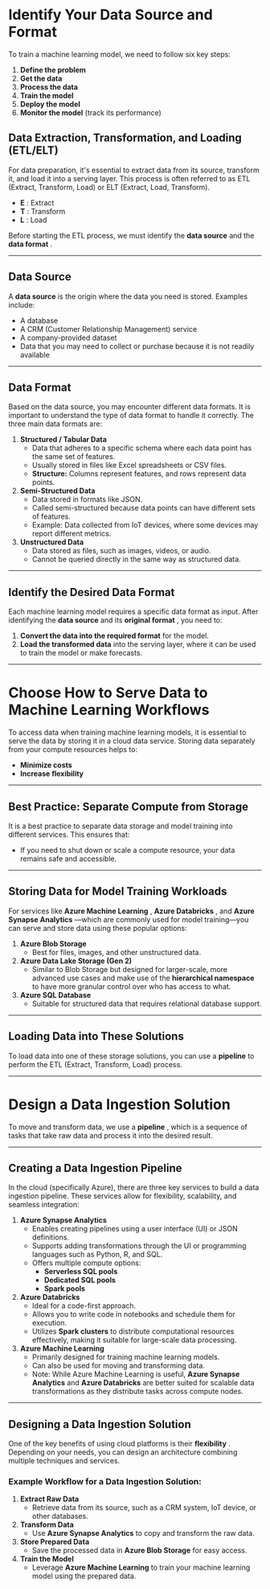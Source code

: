 # Identify Your Data Source and Format

To train a machine learning model, we need to follow six key steps:

1. **Define the problem**
2. **Get the data**
3. **Process the data**
4. **Train the model**
5. **Deploy the model**
6. **Monitor the model** (track its performance)

## Data Extraction, Transformation, and Loading (ETL/ELT)

For data preparation, it's essential to extract data from its source, transform it, and load it into a serving layer. This process is often referred to as ETL (Extract, Transform, Load) or ELT (Extract, Load, Transform).

* **E** : Extract
* **T** : Transform
* **L** : Load

Before starting the ETL process, we must identify the **data source** and the  **data format** .

---

## Data Source

A **data source** is the origin where the data you need is stored. Examples include:

* A database
* A CRM (Customer Relationship Management) service
* A company-provided dataset
* Data that you may need to collect or purchase because it is not readily available

---

## Data Format

Based on the data source, you may encounter different data formats. It is important to understand the type of data format to handle it correctly. The three main data formats are:

1. **Structured / Tabular Data**
   * Data that adheres to a specific schema where each data point has the same set of features.
   * Usually stored in files like Excel spreadsheets or CSV files.
   * **Structure:** Columns represent features, and rows represent data points.
2. **Semi-Structured Data**
   * Data stored in formats like JSON.
   * Called semi-structured because data points can have different sets of features.
   * Example: Data collected from IoT devices, where some devices may report different metrics.
3. **Unstructured Data**
   * Data stored as files, such as images, videos, or audio.
   * Cannot be queried directly in the same way as structured data.

---

## Identify the Desired Data Format

Each machine learning model requires a specific data format as input. After identifying the **data source** and its  **original format** , you need to:

1. **Convert the data into the required format** for the model.
2. **Load the transformed data** into the serving layer, where it can be used to train the model or make forecasts.

---

# Choose How to Serve Data to Machine Learning Workflows

To access data when training machine learning models, it is essential to serve the data by storing it in a cloud data service. Storing data separately from your compute resources helps to:

* **Minimize costs**
* **Increase flexibility**

---

## Best Practice: Separate Compute from Storage

It is a best practice to separate data storage and model training into different services. This ensures that:

* If you need to shut down or scale a compute resource, your data remains safe and accessible.

---

## Storing Data for Model Training Workloads

For services like  **Azure Machine Learning** ,  **Azure Databricks** , and  **Azure Synapse Analytics** —which are commonly used for model training—you can serve and store data using these popular options:

1. **Azure Blob Storage**
   * Best for files, images, and other unstructured data.
2. **Azure Data Lake Storage (Gen 2)**
   * Similar to Blob Storage but designed for larger-scale, more advanced use cases and make use of the **hierarchical namespace** to have more granular control over who has access to what.
3. **Azure SQL Database**
   * Suitable for structured data that requires relational database support.

---

## Loading Data into These Solutions

To load data into one of these storage solutions, you can use a **pipeline** to perform the ETL (Extract, Transform, Load) process.

---


# Design a Data Ingestion Solution

To move and transform data, we use a  **pipeline** , which is a sequence of tasks that take raw data and process it into the desired result.

---

## Creating a Data Ingestion Pipeline

In the cloud (specifically Azure), there are three key services to build a data ingestion pipeline. These services allow for flexibility, scalability, and seamless integration:

1. **Azure Synapse Analytics**
   * Enables creating pipelines using a user interface (UI) or JSON definitions.
   * Supports adding transformations through the UI or programming languages such as Python, R, and SQL.
   * Offers multiple compute options:
     * **Serverless SQL pools**
     * **Dedicated SQL pools**
     * **Spark pools**
2. **Azure Databricks**
   * Ideal for a code-first approach.
   * Allows you to write code in notebooks and schedule them for execution.
   * Utilizes **Spark clusters** to distribute computational resources effectively, making it suitable for large-scale data processing.
3. **Azure Machine Learning**
   * Primarily designed for training machine learning models.
   * Can also be used for moving and transforming data.
   * Note: While Azure Machine Learning is useful, **Azure Synapse Analytics** and **Azure Databricks** are better suited for scalable data transformations as they distribute tasks across compute nodes.

---

## Designing a Data Ingestion Solution

One of the key benefits of using cloud platforms is their  **flexibility** . Depending on your needs, you can design an architecture combining multiple techniques and services.

### Example Workflow for a Data Ingestion Solution:

1. **Extract Raw Data**
   * Retrieve data from its source, such as a CRM system, IoT device, or other databases.
2. **Transform Data**
   * Use **Azure Synapse Analytics** to copy and transform the raw data.
3. **Store Prepared Data**
   * Save the processed data in **Azure Blob Storage** for easy access.
4. **Train the Model**
   * Leverage **Azure Machine Learning** to train your machine learning model using the prepared data.
